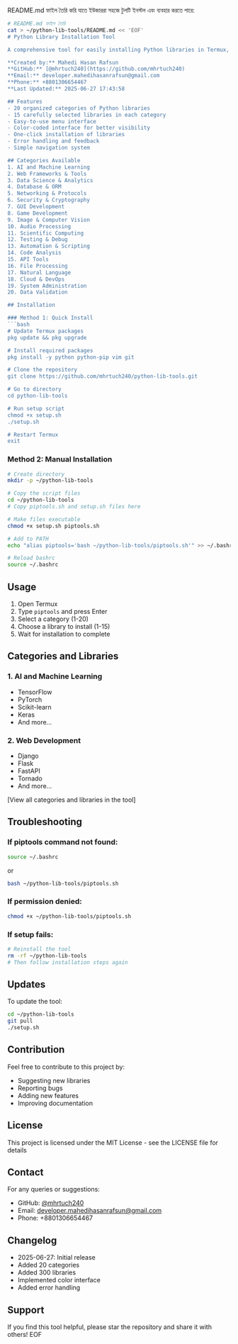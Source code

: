 README.md ফাইল তৈরি করি যাতে ইউজাররা সহজে টুলটি ইনস্টল এবং ব্যবহার করতে পারে:

```bash
# README.md ফাইল তৈরি
cat > ~/python-lib-tools/README.md << 'EOF'
# Python Library Installation Tool

A comprehensive tool for easily installing Python libraries in Termux, organized by categories.

**Created by:** Mahedi Hasan Rafsun  
**GitHub:** [@mhrtuch240](https://github.com/mhrtuch240)  
**Email:** developer.mahedihasanrafsun@gmail.com  
**Phone:** +8801306654467  
**Last Updated:** 2025-06-27 17:43:58

## Features
- 20 organized categories of Python libraries
- 15 carefully selected libraries in each category
- Easy-to-use menu interface
- Color-coded interface for better visibility
- One-click installation of libraries
- Error handling and feedback
- Simple navigation system

## Categories Available
1. AI and Machine Learning
2. Web Frameworks & Tools
3. Data Science & Analytics
4. Database & ORM
5. Networking & Protocols
6. Security & Cryptography
7. GUI Development
8. Game Development
9. Image & Computer Vision
10. Audio Processing
11. Scientific Computing
12. Testing & Debug
13. Automation & Scripting
14. Code Analysis
15. API Tools
16. File Processing
17. Natural Language
18. Cloud & DevOps
19. System Administration
20. Data Validation

## Installation

### Method 1: Quick Install
```bash
# Update Termux packages
pkg update && pkg upgrade

# Install required packages
pkg install -y python python-pip vim git

# Clone the repository
git clone https://github.com/mhrtuch240/python-lib-tools.git

# Go to directory
cd python-lib-tools

# Run setup script
chmod +x setup.sh
./setup.sh

# Restart Termux
exit
```

### Method 2: Manual Installation
```bash
# Create directory
mkdir -p ~/python-lib-tools

# Copy the script files
cd ~/python-lib-tools
# Copy piptools.sh and setup.sh files here

# Make files executable
chmod +x setup.sh piptools.sh

# Add to PATH
echo "alias piptools='bash ~/python-lib-tools/piptools.sh'" >> ~/.bashrc

# Reload bashrc
source ~/.bashrc
```

## Usage
1. Open Termux
2. Type `piptools` and press Enter
3. Select a category (1-20)
4. Choose a library to install (1-15)
5. Wait for installation to complete

## Categories and Libraries

### 1. AI and Machine Learning
- TensorFlow
- PyTorch
- Scikit-learn
- Keras
- And more...

### 2. Web Development
- Django
- Flask
- FastAPI
- Tornado
- And more...

[View all categories and libraries in the tool]

## Troubleshooting

### If piptools command not found:
```bash
source ~/.bashrc
```
or
```bash
bash ~/python-lib-tools/piptools.sh
```

### If permission denied:
```bash
chmod +x ~/python-lib-tools/piptools.sh
```

### If setup fails:
```bash
# Reinstall the tool
rm -rf ~/python-lib-tools
# Then follow installation steps again
```

## Updates
To update the tool:
```bash
cd ~/python-lib-tools
git pull
./setup.sh
```

## Contribution
Feel free to contribute to this project by:
- Suggesting new libraries
- Reporting bugs
- Adding new features
- Improving documentation

## License
This project is licensed under the MIT License - see the LICENSE file for details

## Contact
For any queries or suggestions:
- GitHub: [@mhrtuch240](https://github.com/mhrtuch240)
- Email: developer.mahedihasanrafsun@gmail.com
- Phone: +8801306654467

## Changelog
- 2025-06-27: Initial release
- Added 20 categories
- Added 300 libraries
- Implemented color interface
- Added error handling

## Support
If you find this tool helpful, please star the repository and share it with others!
EOF
```

